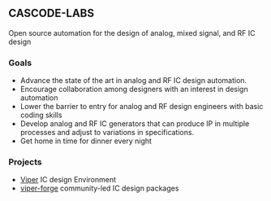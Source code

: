 ## CASCODE-LABS

Open source automation for the design of analog, mixed signal, and RF IC design

### Goals

- Advance the state of the art in analog and RF IC design automation.
- Encourage collaboration among designers with an interest in design automation
- Lower the barrier to entry for analog and RF design engineers with basic coding skills
- Develop analog and RF IC generators that can produce IP in multiple processes and adjust to variations in specifications.
- Get home in time for dinner every night

### Projects 

- [Viper](https://github.com/cascode-labs/viper) IC design Environment
- [viper-forge](http://www.cascode-labs.org/viper-forge/) community-led IC design packages
